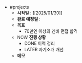 - #projects
	- **시작일** : [[2025/01/30]]
	- **완료 예정일** :
	- **목표**
		- 70만엔 이상의 겐바 면접 합격
	- NOW **진행 상황**
		- DONE 이력 정리
		- LATER 자기소개 개선
	- **메모**